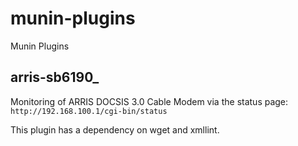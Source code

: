 # munin-plugins
Munin Plugins

## arris-sb6190_
Monitoring of ARRIS DOCSIS 3.0 Cable Modem via the status page:
`http://192.168.100.1/cgi-bin/status` 

This plugin has a dependency on wget and xmllint.
